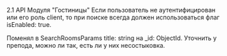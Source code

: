 2.1 API Модуля "Гостиницы"
Если пользователь не аутентифицирован или его роль client, то при поиске всегда должен использоваться флаг isEnabled: true.

Поменял в SearchRoomsParams title: string на _id: ObjectId. Уточнить у препода, можно ли так, есть ли 
у них несостыковка.